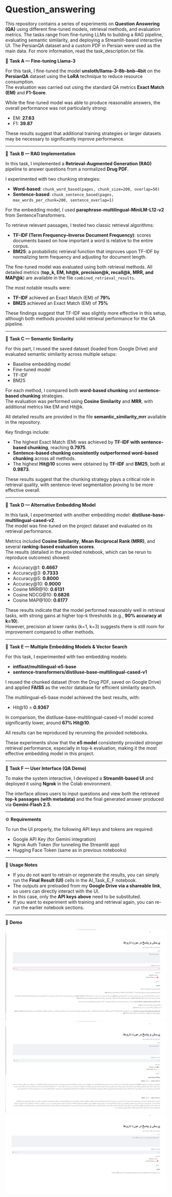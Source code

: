 # Question_answering

This repository contains a series of experiments on **Question Answering (QA)** using different fine-tuned models, retrieval methods, and evaluation metrics. The tasks range from fine-tuning LLMs to building a RAG pipeline, evaluating semantic similarity, and deploying a Streamlit-based interactive UI. The PersianQA dataset and a custom PDF in Persian were used as the main data. For more information, read the task_description.txt file.

🔹 **Task A — Fine-tuning Llama-3**

For this task, I fine-tuned the model **unsloth/llama-3-8b-bnb-4bit** on the **PersianQA** dataset using the **LoRA** technique to reduce resource consumption.  
The evaluation was carried out using the standard QA metrics **Exact Match (EM)** and **F1-Score**.  

While the fine-tuned model was able to produce reasonable answers, the overall performance was not particularly strong:  
- EM: **27.63**  
- F1: **39.87**  

These results suggest that additional training strategies or larger datasets may be necessary to significantly improve performance.

---

🔹 **Task B — RAG Implementation**

In this task, I implemented a **Retrieval-Augmented Generation (RAG)** pipeline to answer questions from a normalized **Drug PDF**.  

I experimented with two chunking strategies:  
- **Word-based**: `chunk_word_based(pages, chunk_size=200, overlap=50)`  
- **Sentence-based**: `chunk_sentence_based(pages, max_words_per_chunk=200, sentence_overlap=1)`  

For the embedding model, I used **paraphrase-multilingual-MiniLM-L12-v2** from SentenceTransformers.  

To retrieve relevant passages, I tested two classic retrieval algorithms:  
- **TF-IDF (Term Frequency–Inverse Document Frequency)**: scores documents based on how important a word is relative to the entire corpus.  
- **BM25**: a probabilistic retrieval function that improves upon TF-IDF by normalizing term frequency and adjusting for document length.  

The fine-tuned model was evaluated using both retrieval methods. All detailed metrics (**top_k, EM, hit@k, precision@k, recall@k, MRR, and MAP@k**) are available in the file `combined_retrieval_results`.  

The most notable results were:  
- **TF-IDF** achieved an Exact Match (EM) of **79%**  
- **BM25** achieved an Exact Match (EM) of **75%**  

These findings suggest that TF-IDF was slightly more effective in this setup, although both methods provided solid retrieval performance for the QA pipeline.

---

🔹 **Task C — Semantic Similarity**

For this part, I reused the saved dataset (loaded from Google Drive) and evaluated semantic similarity across multiple setups:  
- Baseline embedding model  
- Fine-tuned model  
- TF-IDF  
- BM25  

For each method, I compared both **word-based chunking** and **sentence-based chunking** strategies.  
The evaluation was performed using **Cosine Similarity** and **MRR**, with additional metrics like EM and Hit@k.  

All detailed results are provided in the file **semantic_similarity_mrr** available in the repository.  

Key findings include:  
- The highest Exact Match (EM) was achieved by **TF-IDF with sentence-based chunking**, reaching **0.7975**.  
- **Sentence-based chunking consistently outperformed word-based chunking** across all methods.  
- The highest **Hit@10** scores were obtained by **TF-IDF** and **BM25**, both at **0.9873**.  

These results suggest that the chunking strategy plays a critical role in retrieval quality, with sentence-level segmentation proving to be more effective overall.

---

🔹 **Task D — Alternative Embedding Model**

In this task, I experimented with another embedding model: **distiluse-base-multilingual-cased-v2**.  
The model was fine-tuned on the project dataset and evaluated on its retrieval performance.  

Metrics included **Cosine Similarity**, **Mean Reciprocal Rank (MRR)**, and several **ranking-based evaluation scores**.  
The results (detailed in the provided notebook, which can be rerun to reproduce outcomes) showed:  

- Accuracy@1: **0.4667**  
- Accuracy@3: **0.7333**  
- Accuracy@5: **0.8000**  
- Accuracy@10: **0.9000**  
- Cosine MRR@10: **0.6131**  
- Cosine NDCG@10: **0.6826**  
- Cosine MAP@100: **0.6177**  

These results indicate that the model performed reasonably well in retrieval tasks, with strong gains at higher top-k thresholds (e.g., **90% accuracy at k=10**).  
However, precision at lower ranks (k=1, k=3) suggests there is still room for improvement compared to other methods.

---

🔹 **Task E — Multiple Embedding Models & Vector Search**

For this task, I experimented with two embedding models:  
- **intfloat/multilingual-e5-base**  
- **sentence-transformers/distiluse-base-multilingual-cased-v1**  

I reused the chunked dataset (from the Drug PDF, saved on Google Drive) and applied **FAISS** as the vector database for efficient similarity search.  

The multilingual-e5-base model achieved the best results, with:  
- Hit@10 = **0.9367**  

In comparison, the distiluse-base-multilingual-cased-v1 model scored significantly lower, around **67% Hit@10**.  

All results can be reproduced by rerunning the provided notebooks.  

These experiments show that the **e5 model** consistently provided stronger retrieval performance, especially in top-k evaluation, making it the most effective embedding model in this project.

---

🔹 **Task F — User Interface (QA Demo)**

To make the system interactive, I developed a **Streamlit-based UI** and deployed it using **Ngrok** in the Colab environment.  

The interface allows users to input questions and view both the retrieved **top-k passages (with metadata)** and the final generated answer produced via **Gemini-Flash 2.5**.

---

⚙️ **Requirements**

To run the UI properly, the following API keys and tokens are required:  
- Google API Key (for Gemini integration)  
- Ngrok Auth Token (for tunneling the Streamlit app)  
- Hugging Face Token (same as in previous notebooks)  

---

🔑 **Usage Notes**

- If you do not want to retrain or regenerate the results, you can simply run the **Final Result (UI)** cells in the AI_Task_E_F notebook.  
- The outputs are preloaded from my **Google Drive via a shareable link**, so users can directly interact with the UI.  
- In this case, only the **API keys above** need to be substituted.  
- If you want to experiment with training and retrieval again, you can re-run the earlier notebook sections.  

---

📸 **Demo**

![Query Example 1](./assets/query1.jpg)  
![Query Example 2](./assets/query2.jpg)  
![Query Example 3](./assets/query3.jpg)
